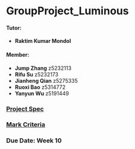# GroupProject_Luminous
#### Tutor:
- **Raktim Kumar Mondol**
#### Member: 
- **Jump Zhang** z5232113
- **Rifu Su** z5232173
- **Jianheng Qian** z5275335
- **Ruoxi Bao** z5314772
- **Yanyun Wu** z5191449
### [Project Spec](Specification.pdf)
### [Mark Criteria](Marking_Criteria.pdf)
### Due Date: Week 10
